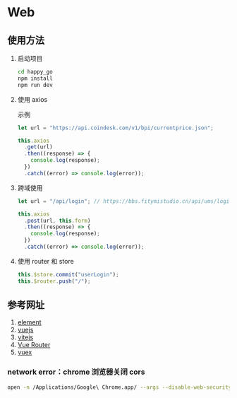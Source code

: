 # Web

## 使用方法

1. 启动项目

   ```cmd
   cd happy_go
   npm install
   npm run dev
   ```

2. 使用 axios

   示例

   ```js
   let url = "https://api.coindesk.com/v1/bpi/currentprice.json";

   this.axios
     .get(url)
     .then((response) => {
       console.log(response);
     })
     .catch((error) => console.log(error));
   ```

3. 跨域使用

   ```js
   let url = "/api/login"; // https://bbs.fitymistudio.cn/api/ums/login

   this.axios
     .post(url, this.form)
     .then((response) => {
       console.log(response);
     })
     .catch((error) => console.log(error));
   ```

4. 使用 router 和 store

   ```js
   this.$store.commit("userLogin");
   this.$router.push("/");
   ```

## 参考网址

1. [element](https://element-plus.gitee.io/zh-CN/)
2. [vuejs](https://v3.cn.vuejs.org/)
3. [vitejs](https://cn.vitejs.dev/)
4. [Vue Router](https://next.router.vuejs.org/zh/)
5. [vuex](https://vuex.vuejs.org/zh/)

### network error：chrome 浏览器关闭 cors

```sh
open -n /Applications/Google\ Chrome.app/ --args --disable-web-security  --user-data-dir=/Users/用户名/MyChromeDevUserData/
```
